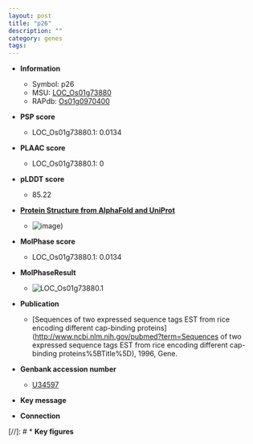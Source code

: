 ```yaml
---
layout: post
title: "p26"
description: ""
category: genes
tags: 
---
```


* **Information**  
    + Symbol: p26  
    + MSU: [LOC_Os01g73880](http://rice.plantbiology.msu.edu/cgi-bin/ORF_infopage.cgi?orf=LOC_Os01g73880)  
    + RAPdb: [Os01g0970400](http://rapdb.dna.affrc.go.jp/viewer/gbrowse_details/irgsp1?name=Os01g0970400)  

* **PSP score**  
    + LOC_Os01g73880.1: 0.0134 

* **PLAAC score**  
    + LOC_Os01g73880.1: 0 

* **pLDDT score**
    + 85.22

* **[Protein Structure from AlphaFold and UniProt](https://www.uniprot.org/uniprotkb/P48599/entry#structure)**
    + ![image](https://ricepsp.github.io/images/P/AF-P48599-F1.png))

* **MolPhase score**
    + LOC_Os01g73880.1: 0.0134

* **MolPhaseResult**
    + ![LOC_Os01g73880.1](https://ricepsp.github.io/pictures/LOC_Os01g/LOC_Os01g73880.1.png)

* **Publication**  
    + [Sequences of two expressed sequence tags EST from rice encoding different cap-binding proteins](http://www.ncbi.nlm.nih.gov/pubmed?term=Sequences of two expressed sequence tags EST from rice encoding different cap-binding proteins%5BTitle%5D), 1996, Gene.

* **Genbank accession number**  
    + [U34597](http://www.ncbi.nlm.nih.gov/nuccore/U34597)

* **Key message**  

* **Connection**  

[//]: # * **Key figures**  



